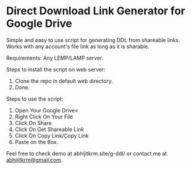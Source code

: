 # Direct Download Link Generator for Google Drive

Simple and easy to use script for generating DDL from shareable links. Works with any account's file link as long as it is sharable.

Requirements: Any LEMP/LAMP server.

Steps to install the script on web server: 

1. Clone the repo in default web directory.
2. Done. 

Steps to use the script:

1. Open Your Google Drive<
2. Right Click On Your File
3. Click On Share
4. Click On Get Shareable Link
5. Click On Copy Link/Copy Link
6. Paste on the Box.

Feel free to check demo at abhijitkrm.site/g-ddl/ or contact me at abhijitkrm@gmail.com.



